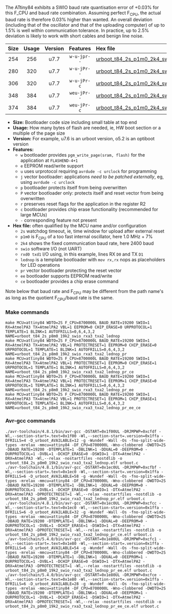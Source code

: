 The ATtiny84 exhibits a SWIO baud rate quantisation error of +0.03% for this F_CPU and baud rate combination. Assuming perfect F<sub>CPU</sub>, the actual baud rate is therefore 0.03% higher than wanted. An overall deviation (including that of the oscillator and that of the uploading computer) of up to 1.5% is well within communication tolerance. In practice, up to 2.5% deviation is likely to work with short cables and benign line noise.

|Size|Usage|Version|Features|Hex file|
|:-:|:-:|:-:|:-:|:--|
|254|256|u7.7|`w-u-jpr--`|[urboot_t84_2s_p1m0_2k4_swio_rxa3_txa2_lednop.hex](https://raw.githubusercontent.com/stefanrueger/urboot.hex/main/mcus/attiny84/watchdog_2_s/internal_oscillator_p%2B8.75%25/%2B1m000000_hz/%2B%2B%2B2k4_baud/swio_rxa3_txa2/lednop/urboot_t84_2s_p1m0_2k4_swio_rxa3_txa2_lednop.hex)|
|280|320|u7.7|`w-u-jPr--`|[urboot_t84_2s_p1m0_2k4_swio_rxa3_txa2_lednop_pr.hex](https://raw.githubusercontent.com/stefanrueger/urboot.hex/main/mcus/attiny84/watchdog_2_s/internal_oscillator_p%2B8.75%25/%2B1m000000_hz/%2B%2B%2B2k4_baud/swio_rxa3_txa2/lednop/urboot_t84_2s_p1m0_2k4_swio_rxa3_txa2_lednop_pr.hex)|
|306|320|u7.7|`w-u-jPr-c`|[urboot_t84_2s_p1m0_2k4_swio_rxa3_txa2_lednop_pr_ce.hex](https://raw.githubusercontent.com/stefanrueger/urboot.hex/main/mcus/attiny84/watchdog_2_s/internal_oscillator_p%2B8.75%25/%2B1m000000_hz/%2B%2B%2B2k4_baud/swio_rxa3_txa2/lednop/urboot_t84_2s_p1m0_2k4_swio_rxa3_txa2_lednop_pr_ce.hex)|
|348|384|u7.7|`weu-jPr--`|[urboot_t84_2s_p1m0_2k4_swio_rxa3_txa2_lednop_pr_ee.hex](https://raw.githubusercontent.com/stefanrueger/urboot.hex/main/mcus/attiny84/watchdog_2_s/internal_oscillator_p%2B8.75%25/%2B1m000000_hz/%2B%2B%2B2k4_baud/swio_rxa3_txa2/lednop/urboot_t84_2s_p1m0_2k4_swio_rxa3_txa2_lednop_pr_ee.hex)|
|374|384|u7.7|`weu-jPr-c`|[urboot_t84_2s_p1m0_2k4_swio_rxa3_txa2_lednop_pr_ee_ce.hex](https://raw.githubusercontent.com/stefanrueger/urboot.hex/main/mcus/attiny84/watchdog_2_s/internal_oscillator_p%2B8.75%25/%2B1m000000_hz/%2B%2B%2B2k4_baud/swio_rxa3_txa2/lednop/urboot_t84_2s_p1m0_2k4_swio_rxa3_txa2_lednop_pr_ee_ce.hex)|

- **Size:** Bootloader code size including small table at top end
- **Usage:** How many bytes of flash are needed, ie, HW boot section or a multiple of the page size
- **Version:** For example, u7.6 is an urboot version, o5.2 is an optiboot version
- **Features:**
  + `w` bootloader provides `pgm_write_page(sram, flash)` for the application at `FLASHEND-4+1`
  + `e` EEPROM read/write support
  + `u` uses urprotocol requiring `avrdude -c urclock` for programming
  + `j` vector bootloader: applications *need to be patched externally*, eg, using `avrdude -c urclock`
  + `p` bootloader protects itself from being overwritten
  + `P` vector bootloader only: protects itself and reset vector from being overwritten
  + `r` preserves reset flags for the application in the register R2
  + `c` bootloader provides chip erase functionality (recommended for large MCUs)
  + `-` corresponding feature not present
- **Hex file:** often qualified by the MCU name and/or configuration
  + `2s` watchdog timeout, ie, time window for upload after external reset
  + `p1m0` is F<sub>CPU</sub> of a too fast internal oscillator, here 1.0 MHz + 7%
  + `2k4` shows the fixed communication baud rate, here 2400 baud
  + `swio` software I/O (not UART)
  + `rxd0 txd1` I/O using, in this example, lines RX `D0` and TX `D1`
  + `lednop` is a template bootloader with `mov rx,rx` nops as placeholders for LED operations
  + `pr` vector bootloader protecting the reset vector
  + `ee` bootloader supports EEPROM read/write
  + `ce` bootloader provides a chip erase command


Note below that baud rate and F<sub>CPU</sub> may be different from the path name's as long as the quotient F<sub>CPU</sub>/baud rate is the same.

### Make commands
```
make MCU=attiny84 WDTO=2S F_CPU=8700000L BAUD_RATE=19200 SWIO=1 RX=AtmelPA3 TX=AtmelPA2 VBL=1 EEPROM=0 CHIP_ERASE=0 URPROTOCOL=1 TEMPLATE=1 BLINK=1 AUTOFRILLS=0,6,4,3,2 NAME=urboot_t84_2s_p8m0_19k2_swio_rxa3_txa2_lednop
make MCU=attiny84 WDTO=2S F_CPU=8700000L BAUD_RATE=19200 SWIO=1 RX=AtmelPA3 TX=AtmelPA2 VBL=1 PROTECTRESET=1 EEPROM=0 CHIP_ERASE=0 URPROTOCOL=1 TEMPLATE=1 BLINK=1 AUTOFRILLS=0,6,4,3,2 NAME=urboot_t84_2s_p8m0_19k2_swio_rxa3_txa2_lednop_pr
make MCU=attiny84 WDTO=2S F_CPU=8700000L BAUD_RATE=19200 SWIO=1 RX=AtmelPA3 TX=AtmelPA2 VBL=1 PROTECTRESET=1 EEPROM=0 CHIP_ERASE=1 URPROTOCOL=1 TEMPLATE=1 BLINK=1 AUTOFRILLS=0,6,4,3,2 NAME=urboot_t84_2s_p8m0_19k2_swio_rxa3_txa2_lednop_pr_ce
make MCU=attiny84 WDTO=2S F_CPU=8700000L BAUD_RATE=19200 SWIO=1 RX=AtmelPA3 TX=AtmelPA2 VBL=1 PROTECTRESET=1 EEPROM=1 CHIP_ERASE=0 URPROTOCOL=1 TEMPLATE=1 BLINK=1 AUTOFRILLS=0,6,4,3,2 NAME=urboot_t84_2s_p8m0_19k2_swio_rxa3_txa2_lednop_pr_ee
make MCU=attiny84 WDTO=2S F_CPU=8700000L BAUD_RATE=19200 SWIO=1 RX=AtmelPA3 TX=AtmelPA2 VBL=1 PROTECTRESET=1 EEPROM=1 CHIP_ERASE=1 URPROTOCOL=1 TEMPLATE=1 BLINK=1 AUTOFRILLS=0,6,4,3,2 NAME=urboot_t84_2s_p8m0_19k2_swio_rxa3_txa2_lednop_pr_ee_ce
```

### Avr-gcc commands
```
./avr-toolchain/4.8.1/bin/avr-gcc -DSTART=0x1f00UL -DRJMPWP=0xcfdf -Wl,--section-start=.text=0x1f00 -Wl,--section-start=.version=0x1ffa -DFRILLS=4 -D_urboot_AVAILABLE=12 -g -Wundef -Wall -Os -fno-split-wide-types -mrelax -mmcu=attiny84 -DF_CPU=8700000L -Wno-clobbered -DWDTO=2S -DBAUD_RATE=19200 -DTEMPLATE=1 -DBLINK=1 -DDUAL=0 -DEEPROM=0 -DURPROTOCOL=1 -DVBL=1 -DCHIP_ERASE=0 -DSWIO=1 -DTX=AtmelPA2 -DRX=AtmelPA3 -Wl,--relax -nostartfiles -nostdlib -o urboot_t84_2s_p8m0_19k2_swio_rxa3_txa2_lednop.elf urboot.c
./avr-toolchain/4.8.1/bin/avr-gcc -DSTART=0x1ec0UL -DRJMPWP=0xcfbf -Wl,--section-start=.text=0x1ec0 -Wl,--section-start=.version=0x1ffa -DFRILLS=6 -D_urboot_AVAILABLE=58 -g -Wundef -Wall -Os -fno-split-wide-types -mrelax -mmcu=attiny84 -DF_CPU=8700000L -Wno-clobbered -DWDTO=2S -DBAUD_RATE=19200 -DTEMPLATE=1 -DBLINK=1 -DDUAL=0 -DEEPROM=0 -DURPROTOCOL=1 -DVBL=1 -DCHIP_ERASE=0 -DSWIO=1 -DTX=AtmelPA2 -DRX=AtmelPA3 -DPROTECTRESET=1 -Wl,--relax -nostartfiles -nostdlib -o urboot_t84_2s_p8m0_19k2_swio_rxa3_txa2_lednop_pr.elf urboot.c
./avr-toolchain/4.8.1/bin/avr-gcc -DSTART=0x1ec0UL -DRJMPWP=0xcfcc -Wl,--section-start=.text=0x1ec0 -Wl,--section-start=.version=0x1ffa -DFRILLS=6 -D_urboot_AVAILABLE=32 -g -Wundef -Wall -Os -fno-split-wide-types -mrelax -mmcu=attiny84 -DF_CPU=8700000L -Wno-clobbered -DWDTO=2S -DBAUD_RATE=19200 -DTEMPLATE=1 -DBLINK=1 -DDUAL=0 -DEEPROM=0 -DURPROTOCOL=1 -DVBL=1 -DCHIP_ERASE=1 -DSWIO=1 -DTX=AtmelPA2 -DRX=AtmelPA3 -DPROTECTRESET=1 -Wl,--relax -nostartfiles -nostdlib -o urboot_t84_2s_p8m0_19k2_swio_rxa3_txa2_lednop_pr_ce.elf urboot.c
./avr-toolchain/5.4.0/bin/avr-gcc -DSTART=0x1e80UL -DRJMPWP=0xcfc1 -Wl,--section-start=.text=0x1e80 -Wl,--section-start=.version=0x1ffa -DFRILLS=6 -D_urboot_AVAILABLE=54 -g -Wundef -Wall -Os -fno-split-wide-types -mrelax -mmcu=attiny84 -DF_CPU=8700000L -Wno-clobbered -DWDTO=2S -DBAUD_RATE=19200 -DTEMPLATE=1 -DBLINK=1 -DDUAL=0 -DEEPROM=1 -DURPROTOCOL=1 -DVBL=1 -DCHIP_ERASE=0 -DSWIO=1 -DTX=AtmelPA2 -DRX=AtmelPA3 -DPROTECTRESET=1 -Wl,--relax -nostartfiles -nostdlib -o urboot_t84_2s_p8m0_19k2_swio_rxa3_txa2_lednop_pr_ee.elf urboot.c
./avr-toolchain/5.4.0/bin/avr-gcc -DSTART=0x1e80UL -DRJMPWP=0xcfce -Wl,--section-start=.text=0x1e80 -Wl,--section-start=.version=0x1ffa -DFRILLS=6 -D_urboot_AVAILABLE=28 -g -Wundef -Wall -Os -fno-split-wide-types -mrelax -mmcu=attiny84 -DF_CPU=8700000L -Wno-clobbered -DWDTO=2S -DBAUD_RATE=19200 -DTEMPLATE=1 -DBLINK=1 -DDUAL=0 -DEEPROM=1 -DURPROTOCOL=1 -DVBL=1 -DCHIP_ERASE=1 -DSWIO=1 -DTX=AtmelPA2 -DRX=AtmelPA3 -DPROTECTRESET=1 -Wl,--relax -nostartfiles -nostdlib -o urboot_t84_2s_p8m0_19k2_swio_rxa3_txa2_lednop_pr_ee_ce.elf urboot.c
```

